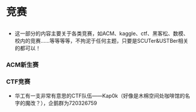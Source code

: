 # 竞赛
##
- 这一部分的内容主要关于各类竞赛，如ACM、kaggle、ctf、黑客松、数模、校内的竞赛……等等等等，不拘泥于任何主题，只要是SCUTer&USTBer相关的都可以！

### ACM新生赛
### CTF竞赛
- 华工有一支非常有意思的CTF队伍——Kap0k（好像是木棉空间处咖啡馆的名字的魔改？），企鹅群为720326759